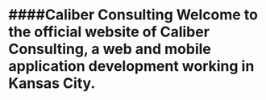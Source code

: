 ####Caliber Consulting
Welcome to the official website of Caliber Consulting, a web and mobile application development working in Kansas City.
=======

